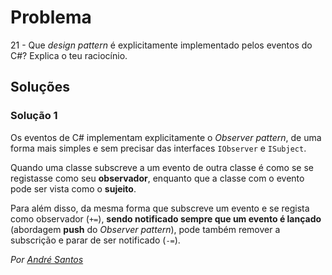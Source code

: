 # Problema

21 - Que _design pattern_ é explicitamente implementado pelos eventos do C#?
Explica o teu raciocínio.

## Soluções

### Solução 1

Os eventos de C# implementam explicitamente o _Observer pattern_, de uma forma
mais simples e sem precisar das interfaces `IObserver` e `ISubject`.

Quando uma classe subscreve a um evento de outra classe é como se se registasse
como seu **observador**, enquanto que a classe com o evento pode ser vista como o
**sujeito**.

Para além disso, da mesma forma que subscreve um evento e se regista como
observador (`+=`), **sendo notificado sempre que um evento é lançado** (abordagem
**push** do _Observer pattern_), pode também remover a subscrição e parar de ser
notificado (`-=`).

_Por [André Santos](https://github.com/andrepucas)_
